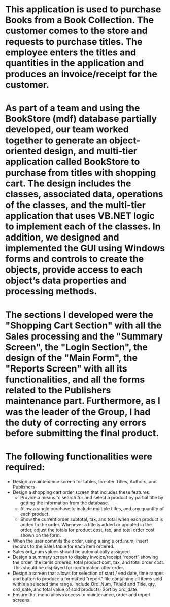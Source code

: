 # This application is used to purchase Books from a Book Collection. The customer comes to the store and requests to purchase titles. The employee enters the titles and quantities in the application and produces an invoice/receipt for the customer.

# As part of a team and using the BookStore (mdf) database partially developed, our team worked together to generate an object-oriented design, and multi-tier application called BookStore to purchase from titles with shopping cart. The design includes the classes, associated data, operations of the classes, and the multi-tier application that uses VB.NET logic to implement each of the classes. In addition, we designed and implemented the GUI using Windows forms and controls to create the objects, provide access to each object’s data properties and processing methods.

# The sections I developed were the "Shopping Cart Section" with all the Sales processing and the "Summary Screen", the "Login Section", the design of the "Main Form", the "Reports Screen" with all its functionalities, and all the forms related to the Publishers maintenance part. Furthermore, as I was the leader of the Group, I had the duty of correcting any errors before submitting the final product.

# The following functionalities were required:
* Design a maintenance screen for tables, to enter Titles, Authors, and Publishers
* Design a shopping cart order screen that includes these features:
  * Provide a means to search for and select a product by partial title by getting 
    the information from the database.
  * Allow a single purchase to include multiple titles, and any quantity of each product.
  * Show the current order subtotal, tax, and total when each product is added to the order. 
    Whenever a title is added or updated in the order, adjust the totals for product cost, tax, 
    and total order cost shown on the form.
* When the user commits the order, using a single ord_num, insert records to the Sales table 
  for each item ordered.
* Sales ord_num values should be automatically assigned.
* Design a summary screen to display invoice/receipt “report” showing the order, the items ordered, 
  total product cost, tax, and total order cost. This should be displayed for confirmation after order.
* Design a screen that allows for selection of start / end date, time ranges and button to produce a 
  formatted “report” file containing all items sold within a selected time range. Include Ord_Num, 
  TitleId and Title, qty, ord_date, and total value of sold products. Sort by ord_date.
* Ensure that menu allows access to maintenance, order and report screens.
